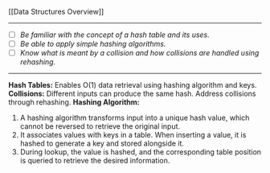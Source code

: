 [[Data Structures Overview]]

---
- [ ] *Be familiar with the concept of a hash table and its uses.*
- [ ] *Be able to apply simple hashing algorithms.*
- [ ] *Know what is meant by a collision and how collisions are handled using rehashing.*
---
**Hash Tables:** Enables O(1) data retrieval using hashing algorithm and keys.
**Collisions:** Different inputs can produce the same hash. Address collisions through rehashing.
**Hashing Algorithm:**
1. A hashing algorithm transforms input into a unique hash value, which cannot be reversed to retrieve the original input.
2. It associates values with keys in a table. When inserting a value, it is hashed to generate a key and stored alongside it.
3. During lookup, the value is hashed, and the corresponding table position is queried to retrieve the desired information.

